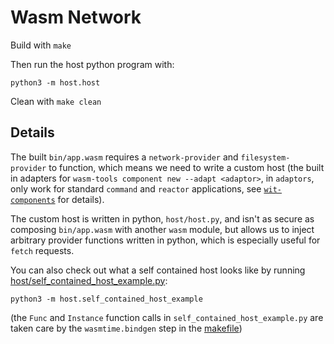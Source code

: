 # Wasm Network

Build with `make`

Then run the host python program with:
```
python3 -m host.host
```

Clean with `make clean`

## Details

The built `bin/app.wasm` requires a `network-provider` and `filesystem-provider` to function, which means we need to write a custom host (the built in adapters for `wasm-tools component new --adapt <adaptor>`, in `adaptors`, only work for standard `command` and `reactor` applications, see [`wit-components`](https://crates.io/crates/wit-component) for details).

The custom host is written in python, `host/host.py`, and isn't as secure as composing `bin/app.wasm` with another `wasm` module, but allows us to inject arbitrary provider functions written in python, which is especially useful for `fetch` requests.

You can also check out what a self contained host looks like by running [host/self_contained_host_example.py](./host/self_contained_host_example.py):
```
python3 -m host.self_contained_host_example
```
 (the `Func` and `Instance` function calls in `self_contained_host_example.py` are taken care by the `wasmtime.bindgen` step in the [makefile](./makefile))
